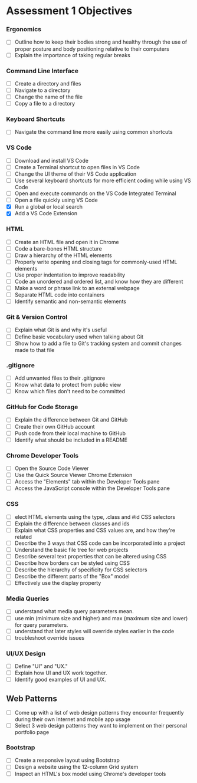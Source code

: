 # Assessment 1 Objectives

### Ergonomics
- [ ] Outline how to keep their bodies strong and healthy through the use of proper posture and body positioning relative to their computers
- [ ] Explain the importance of taking regular breaks

### Command Line Interface
- [ ] Create a directory and files
- [ ] Navigate to a directory
- [ ] Change the name of the file
- [ ] Copy a file to a directory

### Keyboard Shortcuts
- [ ] Navigate the command line more easily using common shortcuts

### VS Code
- [ ] Download and install VS Code
- [ ] Create a Terminal shortcut to open files in VS Code
- [ ] Change the UI theme of their VS Code application
- [ ] Use several keyboard shortcuts for more efficient coding while using VS Code
- [ ] Open and execute commands on the VS Code Integrated Terminal
- [ ] Open a file quickly using VS Code
- [x] Run a global or local search
- [x] Add a VS Code Extension

### HTML
- [ ] Create an HTML file and open it in Chrome
- [ ] Code a bare-bones HTML structure
- [ ] Draw a hierarchy of the HTML elements
- [ ] Properly write opening and closing tags for commonly-used HTML elements
- [ ] Use proper indentation to improve readability
- [ ] Code an unordered and ordered list, and know how they are different
- [ ] Make a word or phrase link to an external webpage
- [ ] Separate HTML code into containers
- [ ] Identify semantic and non-semantic elements

### Git & Version Control
- [ ] Explain what Git is and why it's useful
- [ ] Define basic vocabulary used when talking about Git
- [ ] Show how to add a file to Git's tracking system and commit changes made to that file

### .gitignore
- [ ] Add unwanted files to their .gitignore
- [ ] Know what data to protect from public view
- [ ] Know which files don't need to be committed

### GitHub for Code Storage
- [ ] Explain the difference between Git and GitHub
- [ ] Create their own GitHub account
- [ ] Push code from their local machine to GitHub
- [ ] Identify what should be included in a README

### Chrome Developer Tools
- [ ] Open the Source Code Viewer
- [ ] Use the Quick Source Viewer Chrome Extension
- [ ] Access the "Elements" tab within the Developer Tools pane
- [ ] Access the JavaScript console within the Developer Tools pane

### CSS
- [ ] elect HTML elements using the type, .class and #id CSS selectors
- [ ] Explain the difference between classes and ids
- [ ] Explain what CSS properties and CSS values are, and how they're related
- [ ] Describe the 3 ways that CSS code can be incorporated into a project
- [ ] Understand the basic file tree for web projects
- [ ] Describe several text properties that can be altered using CSS
- [ ] Describe how borders can be styled using CSS
- [ ] Describe the hierarchy of specificity for CSS selectors
- [ ] Describe the different parts of the "Box" model
- [ ] Effectively use the display property

### Media Queries

- [ ] understand what media query parameters mean.
- [ ] use min (minimum size and higher) and max (maximum size and lower) for query parameters.
- [ ] understand that later styles will override styles earlier in the code
- [ ] troubleshoot override issues

### UI/UX Design
- [ ] Define "UI" and "UX."
- [ ] Explain how UI and UX work together.
- [ ] Identify good examples of UI and UX.

## Web Patterns
- [ ] Come up with a list of web design patterns they encounter frequently during their own Internet and mobile app usage
- [ ] Select 3 web design patterns they want to implement on their personal portfolio page

### Bootstrap
- [ ] Create a responsive layout using Bootstrap
- [ ] Design a website using the 12-column Grid system
- [ ] Inspect an HTML's box model using Chrome's developer tools
